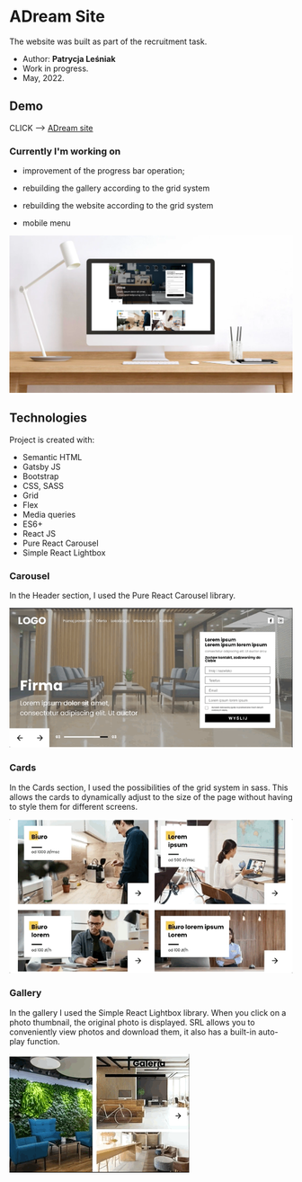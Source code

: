 # ADream Site

The website was built as part of the recruitment task.

* Author: **Patrycja Leśniak**
* Work in progress.
* May, 2022.

## Demo

CLICK --> [ADream site](https://adreamsite.gtsb.io/)

### Currently I'm working on

* improvement of the progress bar operation;

* rebuilding the gallery according to the grid system

* rebuilding the website according to the grid system

* mobile menu

![ADreamSite homepage](/adream-site.png)

## Technologies

Project is created with:

* Semantic HTML
* Gatsby JS
* Bootstrap
* CSS, SASS
* Grid
* Flex
* Media queries
* ES6+
* React JS
* Pure React Carousel
* Simple React Lightbox

### Carousel

In the Header section, I used the Pure React Carousel library.

![ADreamSite carousel](/adream-site-carousel.gif)

### Cards

In the Cards section, I used the possibilities of the grid system in sass. This allows the cards to dynamically adjust to the size of the page without having to style them for different screens.

![ADreamSite cards](/adream-site-cards.gif)

### Gallery

In the gallery I used the Simple React Lightbox library. When you click on a photo thumbnail, the original photo is displayed. SRL allows you to conveniently view photos and download them, it also has a built-in auto-play function.

![ADreamSite gallery](/adream-site-gallery.gif)
